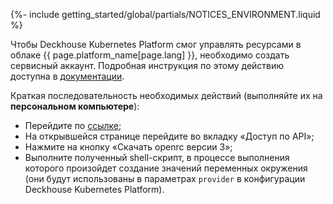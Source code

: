 {%- include getting_started/global/partials/NOTICES_ENVIRONMENT.liquid %}

Чтобы Deckhouse Kubernetes Platform смог управлять ресурсами в облаке {{ page.platform_name[page.lang] }}, необходимо создать сервисный аккаунт. Подробная инструкция по этому действию доступна в [документации](/documentation/v1/modules/030-cloud-provider-openstack/environment.html).

Краткая последовательность необходимых действий (выполняйте их на **персональном компьютере**):
- Перейдите по [ссылке](https://mcs.mail.ru/app/project/keys/);
- На открывшейся странице перейдите во вкладку «Доступ по API»;
- Нажмите на кнопку «Скачать openrc версии 3»;
- Выполните полученный shell-скрипт, в процессе выполнения которого произойдет создание значений переменных окружения (они будут использованы в параметрах `provider` в конфигурации Deckhouse Kubernetes Platform).
